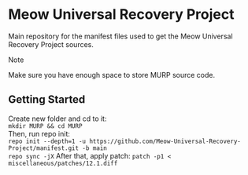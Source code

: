 # Meow Universal Recovery Project
Main repository for the manifest files used to get the Meow Universal Recovery Project sources.

> [!NOTE]
> Make sure you have enough space to store MURP source code.

## Getting Started
Create new folder and cd to it:<br>
`mkdir MURP && cd MURP`<br>
Then, run repo init:<br>
`repo init --depth=1 -u https://github.com/Meow-Universal-Recovery-Project/manifest.git -b main`<br>
`repo sync -jX`
After that, apply patch:
`patch -p1 < miscellaneous/patches/12.1.diff`
